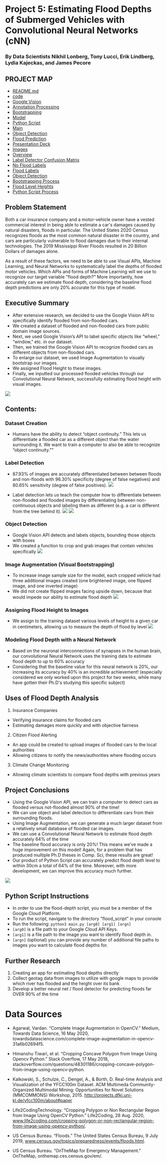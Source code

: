 # Project 5: Estimating Flood Depths of Submerged Vehicles with Convolutional Neural Networks (cNN)

### By Data Scientists Nikhil Lonberg, Tony Lucci, Erik Lindberg, Lydia Kajeckas, and James Pecore

## PROJECT MAP
 - [README.md](./README.md)
 - [code](./code)
  - [Google Vision](./vehicle_code/google_vision.ipynb)
  - [Annotation Processing](./vehicle_code/get_annotations.ipynb)
  - [Bootstrapping](./vehicle_code/bootsrapping.ipynb)
  - [Model](./vehicle_code/ResNet50.pth)
  - [Python Script](./vehicle_code/flood_script)
   - [Main](./vehicle_code/flood_script/main.py)
   - [Object Detection](./vehicle_code/flood_script/02-modeling.py)
   - [Flood Prediction](./vehicle_code/flood_script/detect_objects.py)
 - [Presentation Deck](./presentation.pdf)
 - [Images](./project-5-images)
  - [Overview](./project-5-images/image-1.png)
  - [Label Detector Confusion Matrix](./project-5-images/image-2.png)
  - [No Flood Labels](./project-5-images/image-3.png)
  - [Flood Labels](./project-5-images/image-4.png)
  - [Object Detection](./project-5-images/image-5.png)
  - [Bootstrapping Process](./project-5-images/image-6.png)
  - [Flood Level Heights](./project-5-images/image-7.png)
  - [Python Script Process](./project-5-images/image-8.png)

## Problem Statement

Both a car insurance company and a motor-vehicle owner have a vested commercial interest in being able to estimate a car's damages caused by natural disasters, floods in particular. The United States 2020 Census recognizes floods as the most common natural disaster in the country, and cars are particularly vulnerable to flood damages due to their internal technologies. The 2019 Mississippi River Floods resulted in 20 Billion Dollars of damages alone. 

As a result of these factors, we need to be able to use Visual APIs, Machine Learning, and Neural Networks to systematically label the depths of flooded motor vehicles. Which APIs and forms of Machine Learning will we use to recognize our target variable "flood depth?" More importantly, how accurately can we estimate flood depth, considering the baseline flood depth predictions are only 20% accurate for this type of model.

## Executive Summary
- After extensive research, we decided to use the Google Vision API to specifically identify flooded from non-flooded cars. 
- We created a dataset of flooded and non-flooded cars from public domain image sources. 
- Next, we used Google Vision’s API to label specific objects like “wheel,” “window,” etc. in our dataset.
- Then, we trained the Google Vision API to recognize flooded cars as different objects from non-flooded cars.
- To enlarge our dataset, we used Image Augmentation to visually bootstrap our images. 
- We assigned Flood Height to these images.
- Finally, we inputted our processed flooded vehicles through our Convolutional Neural Network, successfully estimating flood height with visual images.

![](./project-5-images/image-1.png)

## Contents:

### Dataset Creation
- Humans have the ability to detect “object continuity.” This lets us differentiate a flooded car as a different object than the water surrounding it. We want to train a computer to also be able to recognize “object continuity.""

### Label Detection
- 87.93% of images are accurately differentiated between between floods and non-floods with 96.30% specificity (degree of false negatives) and 80.65% sensitivity (degree of false positives).
![](./project-5-images/image-2.png)

- Label detection lets us teach the computer how to differentiate between non-flooded and flooded images by differentiating between non-continuous objects and labeling them as different (e.g. a car is different from the tree behind it).
![](./project-5-images/image-3.png)
![](./project-5-images/image-4.png)

### Object Detection
- Google Vision API detects and labels objects, bounding those objects with boxes
- We created a function to crop and grab images that contain vehicles specifically
![](./project-5-images/image-5.png)

### Image Augmentation (Visual Bootstrapping)
- To increase image sample size for the model, each cropped vehicle had three additional images created (one brightened image, one flipped image, and one inverted image)
- We did not create flipped images facing upside down, because that would impede our ability to estimate flood depth
![](./project-5-images/image-6.png)

### Assigning Flood Height to Images
- We assign to the training dataset various levels of height to a given car in centimeters, allowing us to measure the depth of flood by level
![](./project-5-images/image-7.png)

### Modeling Flood Depth with a Neural Network
- Based on the neuronal interconnections of synapses in the human brain, our convolutional Neural Network uses the training data to estimate flood depth to up to 60% accuracy
- Considering that the baseline value for this neural network is 20%, our increasing its accuracy by 40% is an incredible achievement! (especially considered we only worked upon this project for two weeks, while many have gotten their Ph.D's studying this specific subject)

## Uses of Flood Depth Analysis
1. Insurance Companies
- Verifying insurance claims for flooded cars
- Estimating damages more quickly and with objective fairness

2. Citizen Flood Alerting
- An app could be created to upload images of flooded cars to the local authorities
- Allowing citizens to notify the news/authorities where flooding occurs

3. Climate Change Monitoring
- Allowing climate scientists to compare flood depths with previous years

## Project Conclusions
- Using the Google Vision API, we can train a computer to detect cars as flooded versus not-flooded almost 90% of the time!
- We can use object and label detection to differentiate cars from their surrounding floods.
- Using Image Augmentation, we can generate a much larger dataset from a relatively small database of flooded car images.
- We can use a Convolutional Neural Network to estimate flood depth accurately 64% of the time
- The baseline flood accuracy is only 20%! This means we’ve made a huge improvement on this model! Again, for a problem that has produced multiple Ph.D theses in Comp. Sci, these results are great!
- Our product of Python Script can accurately predict flood depth level to within 30cm a total of 64% of the time. Moreover, with more development, we can improve this accuracy much further. 

![](./project-5-images/image-8.png)

## Python Script Instructions
- In order to use the flood-depth script, you must be a member of the Google Cloud Platform.
- To run the script, navigate to the directory "flood_script" in your console
- Run the following:
```python3 main.py [arg0] [arg1] [argn]```
- ```[arg0]``` is a file path to your Google Cloud API Keys.
- ```[arg1]``` is a file path to the image you want to identify flood depth in.
- ```[argn]``` (optional) you can provide any number of additional file paths to images you want to calculate flood depths for.

## Further Research
1. Creating an app for estimating flood depths directly
2. Collect geotag data from images to utilize with google maps to provide which river has flooded and the height over its bank
3. Develop a better neural net / flood detector for predicting floods far OVER 90% of the time

# Data Sources
- Agarwal, Vardan. “Complete Image Augmentation in OpenCV.” Medium, Towards Data Science, 16 May 2020, towardsdatascience.com/complete-image-augmentation-in-opencv-31a6b02694f5. 

- Himanshu Tiwari, et al. “Cropping Concave Polygon from Image Using Opencv Python.” Stack Overflow, 17 May 2018, stackoverflow.com/questions/48301186/cropping-concave-polygon-from-image-using-opencv-python. 

- Kalkowski, S.,  Schulze, C., Dengel, A., & Borth, D. Real-time Analysis and Visualization of the YFCC100m Dataset.  ACM Multimeda Community-Organized Multimodal Mining: Opportunities for Novel Solutions (MMCOMMONS) Workshop, 2015. http://projects.dfki.uni-kl.de/yfcc100m/about#paper

- Life2CodingTechnology. “Cropping Polygon or Non Rectangular Region from Image Using OpenCV Python.” Life2Coding, 28 Aug. 2020, www.life2coding.com/cropping-polygon-or-non-rectangular-region-from-image-using-opencv-python/. 

- US Census Bureau. “Floods.” The United States Census Bureau, 9 July 2019, www.census.gov/topics/preparedness/events/floods.html. 

- US Census Bureau. “OnTheMap for Emergency Management.” OnTheMap, onthemap.ces.census.gov/em/. 

